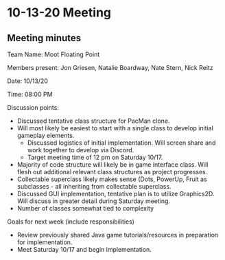 # 10-13-20 Meeting

## Meeting minutes

Team Name: Moot Floating Point

Members present: Jon Griesen, Natalie Boardway, Nate Stern, Nick Reitz

Date: 10/13/20

Time: 08:00 PM

Discussion points:

* Discussed tentative class structure for PacMan clone.
* Will most likely be easiest to start with a single class to develop initial gameplay elements.
   - Discussed logistics of initial implementation. Will screen share and work together to develop via Discord.
   - Target meeting time of 12 pm on Saturday 10/17.
* Majority of code structure will likely be in game interface class. Will flesh out additional relevant class structures as project progresses.
* Collectable superclass likely makes sense (Dots, PowerUp, Fruit as subclasses - all inheriting from collectable superclass.
* Discussed GUI implementation, tentative plan is to utilize Graphics2D. Will discuss in greater detail during Saturday meeting.
* Number of classes somewhat tied to complexity

Goals for next week (include responsibilities)

* Review previously shared Java game tutorials/resources in preparation for implementation.
* Meet Saturday 10/17 and begin implementation.
